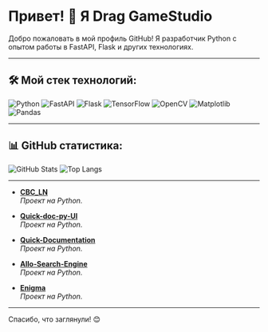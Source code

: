 # Привет! 👋 Я Drag GameStudio
Добро пожаловать в мой профиль GitHub! Я разработчик Python с опытом работы в FastAPI, Flask и других технологиях.

---

## 🛠 Мой стек технологий:
![Python](https://img.shields.io/badge/Python-3776AB?style=for-the-badge&logo=python&logoColor=white)
![FastAPI](https://img.shields.io/badge/FastAPI-005571?style=for-the-badge&logo=fastapi&logoColor=white)
![Flask](https://img.shields.io/badge/Flask-000000?style=for-the-badge&logo=flask&logoColor=white)
![TensorFlow](https://img.shields.io/badge/TensorFlow-FF6F00?style=for-the-badge&logo=tensorflow&logoColor=white)
![OpenCV](https://img.shields.io/badge/OpenCV-5C3EE8?style=for-the-badge&logo=opencv&logoColor=white)
![Matplotlib](https://img.shields.io/badge/Matplotlib-004F8C?style=for-the-badge&logo=Matplotlib&logoColor=white)
![Pandas](https://img.shields.io/badge/Pandas-150458?style=for-the-badge&logo=pandas&logoColor=white)



---

## 📊 GitHub статистика:
![GitHub Stats](https://github-readme-stats.vercel.app/api?username=Drag-GameStudio&show_icons=true&theme=dark)
![Top Langs](https://github-readme-stats.vercel.app/api/top-langs/?username=Drag-GameStudio&layout=compact&theme=dark)

---

- **[CBC_LN](https://github.com/Drag-GameStudio/CBC_LN)**  
  *Проект на Python.*

- **[Quick-doc-py-UI](https://github.com/Drag-GameStudio/Quick-doc-py-UI)**  
  *Проект на Python.*

- **[Quick-Documentation](https://github.com/Drag-GameStudio/Quick-Documentation)**  
  *Проект на Python.*

- **[Allo-Search-Engine](https://github.com/Drag-GameStudio/Allo-Search-Engine)**  
  *Проект на Python.*

- **[Enigma](https://github.com/Drag-GameStudio/Enigma)**  
  *Проект на Python.*
---

Спасибо, что заглянули! 😊
